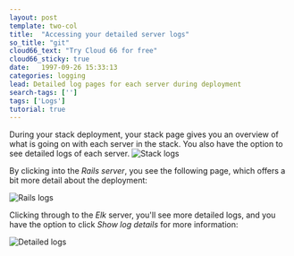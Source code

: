 ```yaml
---
layout: post
template: two-col
title:  "Accessing your detailed server logs"
so_title: "git"
cloud66_text: "Try Cloud 66 for free"
cloud66_sticky: true
date:   1997-09-26 15:33:13
categories: logging
lead: Detailed log pages for each server during deployment
search-tags: ['']
tags: ['Logs']
tutorial: true
---
```


During your stack deployment, your stack page gives you an overview of what is going on with each server in the stack. You also have the option to see detailed logs of each server.
![Stack logs](http://cdn.cloud66.com/images/help/logs_stack.png)

By clicking into the _Rails server_, you see the following page, which offers a bit more detail about the deployment:

![Rails logs](http://cdn.cloud66.com/images/help/logs_rails.png)

Clicking through to the _Elk_ server, you'll see more detailed logs, and you have the option to click _Show log details_ for more information:

![Detailed logs](http://cdn.cloud66.com/images/help/logs_hidden.png)


